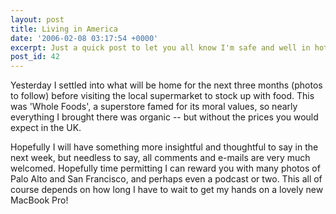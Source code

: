 ```yaml
---
layout: post
title: Living in America
date: '2006-02-08 03:17:54 +0000'
excerpt: Just a quick post to let you all know I'm safe and well in hot and sunny California.
post_id: 42
---
```

Yesterday I settled into what will be home for the next three months (photos to follow) before visiting the local supermarket to stock up with food. This was 'Whole Foods', a superstore famed for its moral values, so nearly everything I brought there was organic -- but without the prices you would expect in the UK.

Hopefully I will have something more insightful and thoughtful to say in the next week, but needless to say, all comments and e-mails are very much welcomed. Hopefully time permitting I can reward you with many photos of Palo Alto and San Francisco, and perhaps even a podcast or two. This all of course depends on how long I have to wait to get my hands on a lovely new MacBook Pro!